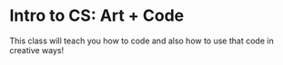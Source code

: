 # Intro to CS: Art + Code

This class will teach you how to code and also how to use that code in creative ways!

